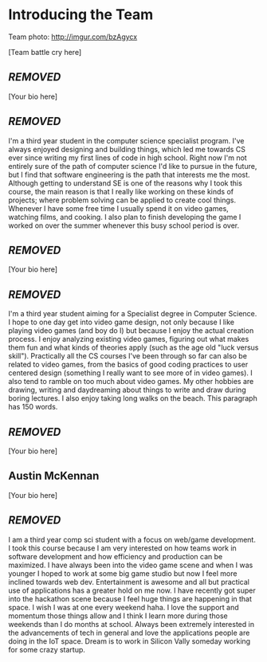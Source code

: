 # Introducing the Team

Team photo:
http://imgur.com/bzAgycx

[Team battle cry here]

## ***REMOVED***
[Your bio here]

## ***REMOVED***
I'm a third year student in the computer science specialist program. I've always enjoyed designing and building things, which led me towards CS ever since writing my first lines of code in high school. Right now I'm not entirely sure of the path of computer science I'd like to pursue in the future, but I find that software engineering is the path that interests me the most. Although getting to understand SE is one of the reasons why I took this course, the main reason is that I really like working on these kinds of projects; where problem solving can be applied to create cool things. Whenever I have some free time I usually spend it on video games, watching films, and cooking. I also plan to finish developing the game I worked on over the summer whenever this busy school period is over.

## ***REMOVED***
[Your bio here]

## ***REMOVED***
I'm a third year student aiming for a Specialist degree in Computer Science. I hope to one day get into video game design, not only because I like playing video games (and boy do I) but because I enjoy the actual creation process. I enjoy analyzing existing video games, figuring out what makes them fun and what kinds of theories apply (such as the age old "luck versus skill"). Practically all the CS courses I've been through so far can also be related to video games, from the basics of good coding practices to user centered design (something I really want to see more of in video games).  I also tend to ramble on too much about video games. My other hobbies are drawing, writing and daydreaming about things to write and draw during boring lectures. I also enjoy taking long walks on the beach.  This paragraph has 150 words.

## ***REMOVED***
[Your bio here]

## Austin McKennan
[Your bio here]

## ***REMOVED***
I am a third year comp sci student with a focus on web/game development. I took this course because I am very interested on how teams work in software development and how efficiency and production can be maximized. I have always been into the video game scene and when I was younger I hoped to work at some big game studio but now I feel more inclined towards web dev. Entertainment is awesome and all but practical use of applications has a greater hold on me now. I have recently got super into the hackathon scene because I feel huge things are happening in that space. I wish I was at one every weekend haha. I love the support and momentum those things allow and I think I learn more during those weekends than I do months at school. Always been extremely interested in the advancements of tech in general and love the applications people are doing in the IoT space. Dream is to work in Silicon Vally someday working for some crazy startup.

